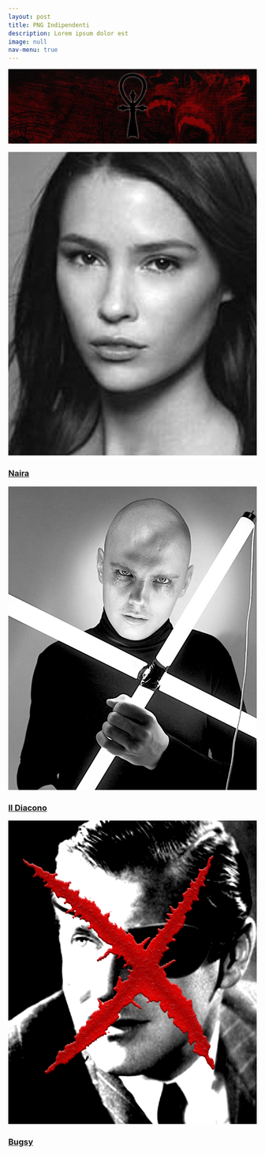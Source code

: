 ```yaml
---
layout: post
title: PNG Indipendenti
description: Lorem ipsum dolor est
image: null
nav-menu: true
---
```


<span class="image fit"><img src="assets/images/camarilla.jpg" alt="" /></span>
<div class="box alt">
	<div class="row 50% uniform">
		<div class="4u"><a href="pg/naira"><span class="image fit"><img src="assets/images/naira.jpg" alt="" /></span><h3>Naira</h3></a></div>
		<div class="4u"><a href="pg/diacono"><span class="image fit"><img src="assets/images/diacono.jpg" alt="" /></span><h3>Il Diacono</h3></a></div>
		<div class="4u$"><a href="pg/bugsy"><span class="image fit"><img src="assets/images/bugsy.jpg" alt="" /></span><h3>Bugsy</h3></a></div>
	</div>
</div>
